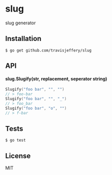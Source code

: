 # slug

  slug generator

## Installation

    $ go get github.com/travisjeffery/slug

## API

#### slug.Slugify(str, replacement, seperator string)

```go
Slugify("foo bar", "", "")
// > foo-bar
Slugify("foo bar", "", "_")
// > foo_bar
Slugify("foo bar", "o", "")
// > f-bar
```

## Tests

    $ go test

## License

  MIT
